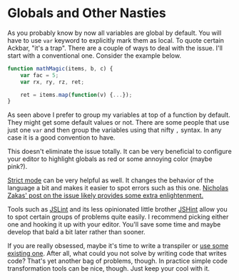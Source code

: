 # Globals and Other Nasties

As you probably know by now all variables are global by default. You will have to use `var` keyword to explicitly mark them as local. To quote certain Ackbar, "it's a trap". There are a couple of ways to deal with the issue. I'll start with a conventional one. Consider the example below.

```js
function mathMagic(items, b, c) {
    var fac = 5;
    var rx, ry, rz, ret;

    ret = items.map(function(v) {...});
}
```

As seen above I prefer to group my variables at top of a function by default. They might get some default values or not. There are some people that use just one `var` and then group the variables using that nifty `,` syntax. In any case it is a good convention to have.

This doesn't eliminate the issue totally. It can be very beneficial to configure your editor to highlight globals as red or some annoying color (maybe pink?).

[Strict mode](https://developer.mozilla.org/en/docs/JavaScript/Reference/Functions_and_function_scope/Strict_mode) can be very helpful as well. It changes the behavior of the language a bit and makes it easier to spot errors such as this one. [Nicholas Zakas' post on the issue likely provides some extra enlightenment.](http://www.nczonline.net/blog/2012/03/13/its-time-to-start-using-javascript-strict-mode/)

Tools such as [JSLint](http://www.jslint.com/) and its less opinionated little brother [JSHint](http://www.jshint.com/) allow you to spot certain groups of problems quite easily. I recommend picking either one and hooking it up with your editor. You'll save some time and maybe develop that bald a bit later rather than sooner.

If you are really obsessed, maybe it's time to write a transpiler or [use some existing one](http://altjs.org/). After all, what could you not solve by writing code that writes code? That's yet another bag of problems, though. In practice simple code transformation tools can be nice, though. Just keep your cool with it.
